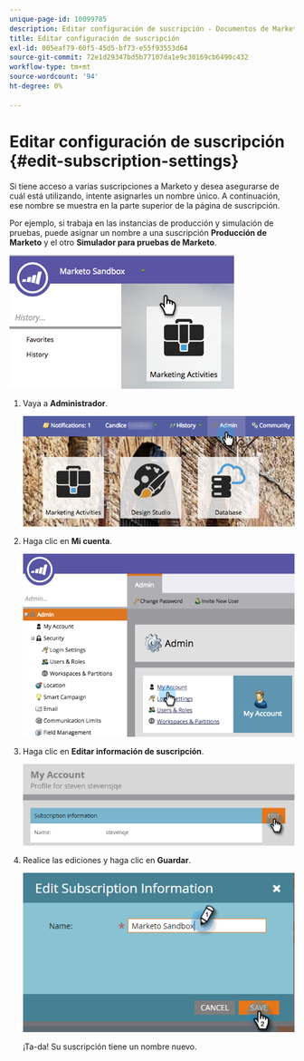 ```yaml
---
unique-page-id: 10099785
description: Editar configuración de suscripción - Documentos de Marketo - Documentación del producto
title: Editar configuración de suscripción
exl-id: 005eaf79-60f5-45d5-bf73-e55f93553d64
source-git-commit: 72e1d29347bd5b77107da1e9c30169cb6490c432
workflow-type: tm+mt
source-wordcount: '94'
ht-degree: 0%

---
```


# Editar configuración de suscripción {#edit-subscription-settings}

Si tiene acceso a varias suscripciones a Marketo y desea asegurarse de cuál está utilizando, intente asignarles un nombre único. A continuación, ese nombre se muestra en la parte superior de la página de suscripción.

Por ejemplo, si trabaja en las instancias de producción y simulación de pruebas, puede asignar un nombre a una suscripción **Producción de Marketo** y el otro **Simulador para pruebas de Marketo**.

![](assets/image2016-4-8-14-3a34-3a28.png)

1. Vaya a **Administrador**.

   ![](assets/adminhand-1.png)

1. Haga clic en **Mi cuenta**.

   ![](assets/image2015-6-23-15-3a16-3a52.png)

1. Haga clic en **Editar información de suscripción**.

   ![](assets/image2016-5-24-10-3a34-3a32.png)

1. Realice las ediciones y haga clic en **Guardar**.

   ![](assets/image2016-5-24-10-3a40-3a6.png)

   ¡Ta-da! Su suscripción tiene un nombre nuevo.
